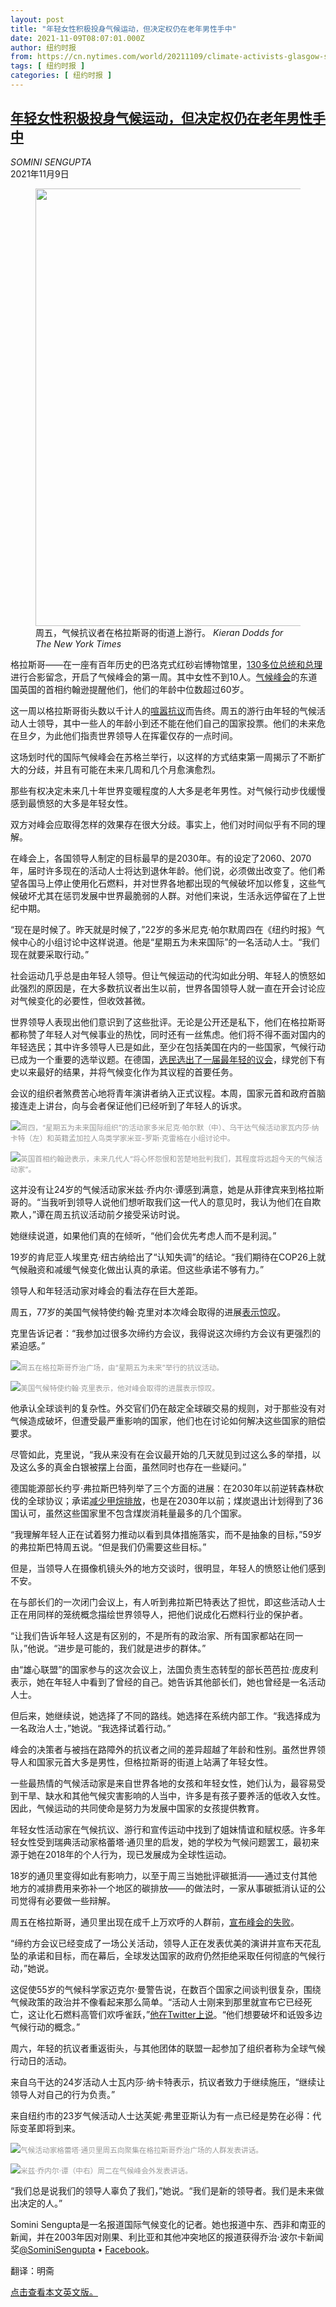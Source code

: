 ```yaml
---
layout: post
title: "年轻女性积极投身气候运动，但决定权仍在老年男性手中"
date: 2021-11-09T08:07:01.000Z
author: 纽约时报
from: https://cn.nytimes.com/world/20211109/climate-activists-glasgow-summit/
tags: [ 纽约时报 ]
categories: [ 纽约时报 ]
---
```

<!--1636445221000-->
[年轻女性积极投身气候运动，但决定权仍在老年男性手中](https://cn.nytimes.com/world/20211109/climate-activists-glasgow-summit/)
------

<div>
<address>SOMINI SENGUPTA</address><time pudate="2021-11-09 03:51:52" datetime="2021-11-09 03:51:52">2021年11月9日</time><figure><img src="https://images.weserv.nl/?url=static01.nyt.com/images/2021/11/06/climate/06CLI-youth1/merlin_197369397_2f8e91e1-63b4-4ba6-ade0-61df546d2338-master1050.jpg" width="1050" height="700"><figcaption>周五，气候抗议者在格拉斯哥的街道上游行。 <cite>Kieran Dodds for The New York Times</cite></figcaption></figure><section><p>格拉斯哥——在一座有百年历史的巴洛克式红砂岩博物馆里，<a href="https://cn.nytimes.com/world/20211102/cop26-glasgow-biden-climate/">130多位总统和总理</a>进行合影留念，开启了气候峰会的第一周。其中女性不到10人。<a href="https://www.nytimes.com/2021/11/08/climate/glasgow-climate-summit.html">气候峰会</a>的东道国英国的首相约翰逊提醒他们，他们的年龄中位数超过60岁。</p><p>这一周以格拉斯哥街头数以千计人的<a href="https://www.nytimes.com/2021/11/05/world/europe/cop-protests.html?action=click&module=Well&pgtype=Homepage%C2%A7ion=Climate%20and%20Environment">喧嚣抗议</a>而告终。周五的游行由年轻的气候活动人士领导，其中一些人的年龄小到还不能在他们自己的国家投票。他们的未来危在旦夕，为此他们指责世界领导人在挥霍仅存的一点时间。</p><p>这场划时代的国际气候峰会在苏格兰举行，以这样的方式结束第一周揭示了不断扩大的分歧，并且有可能在未来几周和几个月愈演愈烈。</p><p>那些有权决定未来几十年世界变暖程度的人大多是老年男性。对气候行动步伐缓慢感到最愤怒的大多是年轻女性。</p><p>双方对峰会应取得怎样的效果存在很大分歧。事实上，他们对时间似乎有不同的理解。</p><p>在峰会上，各国领导人制定的目标最早的是2030年。有的设定了2060、2070年，届时许多现在的活动人士将达到退休年龄。他们说，必须做出改变了。他们希望各国马上停止使用化石燃料，并对世界各地都出现的气候破坏加以修复，这些气候破坏尤其在惩罚发展中世界最脆弱的人群。对他们来说，生活永远停留在了上世纪中期。</p><p>“现在是时候了。昨天就是时候了，”22岁的多米尼克·帕尔默周四在《纽约时报》气候中心的小组讨论中这样说道。他是“星期五为未来国际”的一名活动人士。“我们现在就要采取行动。”</p><p>社会运动几乎总是由年轻人领导。但让气候运动的代沟如此分明、年轻人的愤怒如此强烈的原因是，在大多数抗议者出生以前，世界各国领导人就一直在开会讨论应对气候变化的必要性，但收效甚微。</p><p>世界领导人表现出他们意识到了这些批评。无论是公开还是私下，他们在格拉斯哥都称赞了年轻人对气候事业的热忱，同时还有一丝焦虑。他们将不得不面对国内的年轻选民；其中许多领导人已是如此，至少在包括美国在内的一些国家，气候行动已成为一个重要的选举议题。在德国，<a href="https://www.nytimes.com/2021/10/03/world/europe/germany-elections-young-voters-greens.html?searchResultPosition=10">选民选出了一届最年轻的议会</a>，绿党创下有史以来最好的结果，并将气候变化作为其议程的首要任务。</p><p>会议的组织者煞费苦心地将青年演讲者纳入正式议程。本周，国家元首和政府首脑接连走上讲台，向与会者保证他们已经听到了年轻人的诉求。</p><p><img src="https://images.weserv.nl/?url=static01.nyt.com/images/2021/11/06/climate/06CLI-youth2/merlin_197344368_edda43ef-96cb-4989-b810-726b73d40e08-master1050.jpg"><small style="color: #999;">周四，“星期五为未来国际组织”的活动家多米尼克·帕尔默（中）、乌干达气候活动家瓦内莎·纳卡特（左）和英籍孟加拉人鸟类学家米亚-罗斯·克雷格在小组讨论中。</small></p><p><img src="https://images.weserv.nl/?url=static01.nyt.com/images/2021/11/05/climate/06CLI-youth7/merlin_197150166_c56dcad2-d499-4885-b60b-b12828d259b2-master1050.jpg"><small style="color: #999;">英国首相约翰逊表示，未来几代人“将心怀怨恨和苦楚地批判我们，其程度将远超今天的气候活动家”。</small></p><p>这并没有让24岁的气候活动家米兹·乔内尔·谭感到满意，她是从菲律宾来到格拉斯哥的。“当我听到领导人说他们想听取我们这一代人的意见时，我认为他们在自欺欺人，”谭在周五抗议活动前夕接受采访时说。</p><p>她继续说道，如果他们真的在倾听，“他们会优先考虑人而不是利润。”</p><p>19岁的肯尼亚人埃里克·纽古纳给出了“认知失调”的结论。“我们期待在COP26上就气候融资和减缓气候变化做出认真的承诺。但这些承诺不够有力。”</p><p>领导人和年轻活动家对峰会的看法存在巨大差距。</p><p>周五，77岁的美国气候特使约翰·克里对本次峰会取得的进展<a href="https://www.nytimes.com/2021/11/05/climate/cop26-john-kerry.html?searchResultPosition=2">表示惊叹</a>。</p><p>克里告诉记者：“我参加过很多次缔约方会议，我得说这次缔约方会议有更强烈的紧迫感。”</p><p><img src="https://images.weserv.nl/?url=static01.nyt.com/images/2021/11/06/climate/06CLI-youth3/merlin_197369529_8a001488-c5f8-49ed-945e-4eaaa11cadf3-master1050.jpg"><small style="color: #999;">周五在格拉斯哥乔治广场，由“星期五为未来”举行的抗议活动。</small></p><p><img src="https://images.weserv.nl/?url=static01.nyt.com/images/2021/11/06/climate/06CLI-youth6/merlin_197211198_5014d042-618c-49a8-a81a-a1374c80a532-master1050.jpg"><small style="color: #999;">美国气候特使约翰·克里表示，他对峰会取得的进展表示惊叹。</small></p><p>他承认全球谈判的复杂性。外交官们仍在敲定全球碳交易的规则，对于那些没有对气候造成破坏，但遭受最严重影响的国家，他们也在讨论如何解决这些国家的赔偿要求。</p><p>尽管如此，克里说，“我从来没有在会议最开始的几天就见到过这么多的举措，以及这么多的真金白银被摆上台面，虽然同时也存在一些疑问。”</p><p>德国能源部长约亨·弗拉斯巴特列举了三个方面的进展：在2030年以前逆转森林砍伐的全球协议；承诺<a href="https://cn.nytimes.com/world/20211103/climate-summit-methane-forests/" title="Link: https://cn.nytimes.com/world/20211103/climate-summit-methane-forests/">减少甲烷排放</a>，也是在2030年以前；煤炭退出计划得到了36国认可，虽然这些国家里不包含煤炭消耗量最多的几个国家。</p><p>“我理解年轻人正在试着努力推动以看到具体措施落实，而不是抽象的目标，”59岁的弗拉斯巴特周五说。“但是我们仍需要这些目标。”</p><p>但是，当领导人在摄像机镜头外的地方交谈时，很明显，年轻人的愤怒让他们感到不安。</p><p>在与部长们的一次闭门会议上，有人听到弗拉斯巴特表达了担忧，即这些活动人士正在用同样的笼统概念描绘世界领导人，把他们说成化石燃料行业的保护者。</p><p>“让我们告诉年轻人这是有区别的，不是所有的政治家、所有国家都站在同一队，”他说。“进步是可能的，我们就是进步的群体。”</p><p>由“雄心联盟”的国家参与的这次会议上，法国负责生态转型的部长芭芭拉·庞皮利表示，她在年轻人中看到了曾经的自己。她告诉其他部长们，她也曾经是一名活动人士。</p><p>但后来，她继续说，她选择了不同的路线。她选择在系统内部工作。“我选择成为一名政治人士，”她说。“我选择试着行动。”</p><p>峰会的决策者与被挡在路障外的抗议者之间的差异超越了年龄和性别。虽然世界领导人和国家元首大多是男性，但格拉斯哥的街道上站满了年轻女性。</p><p>一些最热情的气候活动家是来自世界各地的女孩和年轻女性，她们认为，最容易受到干旱、缺水和其他气候灾害影响的人当中，许多是有孩子要养活的低收入女性。因此，气候运动的共同使命是努力为发展中国家的女孩提供教育。</p><p>年轻女性活动家在气候抗议、游行和宣传运动中找到了姐妹情谊和赋权感。许多年轻女性受到瑞典活动家格蕾塔·通贝里的启发，她的学校为气候问题罢工，最初来源于她在2018年的个人行为，现已发展成为全球性运动。</p><p>18岁的通贝里变得如此有影响力，以至于周三当她批评碳抵消——通过支付其他地方的减排费用来弥补一个地区的碳排放——的做法时，一家从事碳抵消认证的公司觉得有必要做一些辩解。</p><p>周五在格拉斯哥，通贝里出现在成千上万欢呼的人群前，<a href="https://www.nytimes.com/2021/11/04/climate/greta-thunberg-cop26.html">宣布峰会的失败</a>。</p><p>“缔约方会议已经变成了一场公关活动，领导人正在发表优美的演讲并宣布天花乱坠的承诺和目标，而在幕后，全球发达国家的政府仍然拒绝采取任何彻底的气候行动，”她说。</p><p>这促使55岁的气候科学家迈克尔·曼警告说，在数百个国家之间谈判很复杂，围绕气候政策的政治并不像看起来那么简单。“活动人士刚来到那里就宣布它已经死亡，这让化石燃料高管们欢呼雀跃，”<a rel="noopener noreferrer" target="_blank" href="https://twitter.com/MichaelEMann/status/1456624718765756417" title="Link: https://twitter.com/MichaelEMann/status/1456624718765756417">他在Twitter上说</a>。“他们想要破坏和诋毁多边气候行动的概念。”</p><p>周六，年轻的抗议者重返街头，与其他团体的联盟一起参加了组织者称为全球气候行动日的活动。</p><p>来自乌干达的24岁活动人士瓦内莎·纳卡特表示，抗议者致力于继续施压，“继续让领导人对自己的行为负责。”</p><p>来自纽约市的23岁气候活动人士达芙妮·弗里亚斯认为有一点已经是势在必得：代际变革即将到来。</p><p><img src="https://images.weserv.nl/?url=static01.nyt.com/images/2021/11/06/climate/06CLI-youth8/merlin_197371749_3e4849e7-020d-4085-bcbc-f251335743f3-master1050.jpg"><small style="color: #999;">气候活动家格蕾塔·通贝里周五向聚集在格拉斯哥乔治广场的人群发表讲话。</small></p><p><img src="https://images.weserv.nl/?url=static01.nyt.com/images/2021/11/06/climate/06CLI-youth4/06CLI-youth4-master1050.jpg"><small style="color: #999;">米兹·乔内尔·谭（中右）周二在气候峰会外发表讲话。</small></p><p>“我们总是说我们的领导人辜负了我们，”她说。“我们是新的领导者。我们是未来做出决定的人。”</p></section><footer><p>Somini Sengupta是一名报道国际气候变化的记者。她也报道中东、西非和南亚的新闻，并在2003年因对刚果、利比亚和其他冲突地区的报道获得乔治·波尔卡新闻奖<a rel="nofollow" target="_blank" href="https://twitter.com/SominiSengupta">@SominiSengupta</a> • <a rel="nofollow" target="_blank" href="https://www.facebook.com/somini.sengupta">Facebook</a>。</p><p>翻译：明斋</p><p><a rel="nofollow" target="_blank" href="https://www.nytimes.com/2021/11/06/climate/climate-activists-glasgow-summit.html">点击查看本文英文版。</a></p></footer>
</div>
